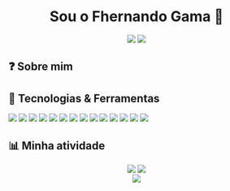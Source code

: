 <div align="center">
    <h1>Sou o Fhernando Gama 👋</h1>
    <a href="https://www.linkedin.com/in/fhernando-gama-a477a7139/"><img src="https://img.shields.io/badge/LinkedIn-0077B5?style=for-the-badge&logo=linkedin&logoColor=FFFFFF"/></a>
    <a href="https://github.com/fhernandogamaoliveira"><img src="https://komarev.com/ghpvc/?username=fhernandogamaoliveira&style=for-the-badge&color=0077B5"/></a>
</div>

## ❓ Sobre mim



## 🚀 Tecnologias & Ferramentas

<div>
    <img src="https://img.shields.io/badge/Django-092E20?style=for-the-badge&logo=django&logoColor=FFFFFF"/>
    <img src="https://img.shields.io/badge/FastAPI-109989?style=for-the-badge&logo=FASTAPI&logoColor=FFFFFF"/>
    <img src="https://img.shields.io/badge/Google_BigQuery-669DF6?style=for-the-badge&logo=googlebigquery&logoColor=FFFFFF"/>
    <img src="https://img.shields.io/badge/Git-E44C30?style=for-the-badge&logo=git&logoColor=FFFFFF"/>
    <img src="https://img.shields.io/badge/GitHub-100000?style=for-the-badge&logo=github&logoColor=FFFFFF"/>
    <img src="https://img.shields.io/badge/Numpy-777BB4?style=for-the-badge&logo=numpy&logoColor=FFFFFF"/>
    <img src="https://img.shields.io/badge/Pandas-2C2D72?style=for-the-badge&logo=pandas&logoColor=FFFFFF"/>
    <img src="https://img.shields.io/badge/PostgreSQL-316192?style=for-the-badge&logo=postgresql&logoColor=FFFFFF"/>
    <img src="https://img.shields.io/badge/PowerBI-F2C811?style=for-the-badge&logo=Power%20BI&logoColor=000000"/>
    <img src="https://img.shields.io/badge/PyCharm-000000.svg?&style=for-the-badge&logo=PyCharm&logoColor=FFFFFF"/>
    <img src="https://img.shields.io/badge/Python-336EA0?style=for-the-badge&logo=python&logoColor=FFFFFF"/>
    <img src="https://img.shields.io/badge/Looker_Studio-4285F4.svg?&style=for-the-badge&logo=looker&logoColor=FFFFFF"/>
    <img src="https://img.shields.io/badge/Selenium-43B02A?style=for-the-badge&logo=Selenium&logoColor=FFFFFF"/>
    <img src="https://img.shields.io/badge/Visual_Studio_Code-0078D4?style=for-the-badge&logo=visual%20studio%20code&logoColor=FFFFFF"/>
</div>

## 📊 Minha atividade

<div align="center">
    <div align="center">
      <a href="https://github.com/fhernandogamaoliveira"><img src="https://github-readme-stats.vercel.app/api?username=fhernandogamaoliveira&show_icons=true&theme=midnight-purple"></a>
      <a href="https://github.com/fhernandogamaoliveira"><img src="https://streak-stats.demolab.com?user=fhernandogamaoliveira&mode=weekly&theme=midnight-purple"></a>
    </div>
    <a href="https://github.com/fhernandogamaoliveira"><img src="https://github-readme-stats.vercel.app/api/top-langs/?username=fhernandogamaoliveira&layout=compact&langs_count=8&theme=midnight-purple"></a>
</div>
